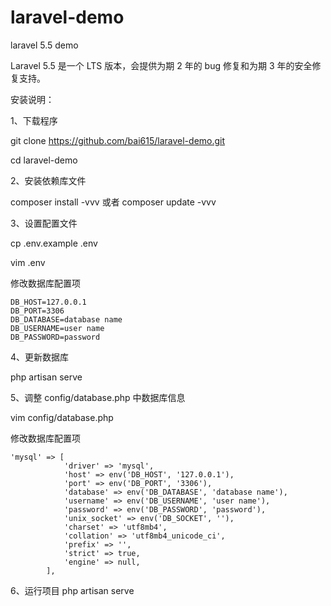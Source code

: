 # laravel-demo

laravel 5.5 demo

Laravel 5.5 是一个 LTS 版本，会提供为期 2 年的 bug 修复和为期 3 年的安全修复支持。


安装说明：

1、下载程序

git clone https://github.com/bai615/laravel-demo.git

cd laravel-demo


2、安装依赖库文件

composer install -vvv 或者 composer update -vvv

3、设置配置文件

cp .env.example .env

vim .env

修改数据库配置项
```
DB_HOST=127.0.0.1
DB_PORT=3306
DB_DATABASE=database name
DB_USERNAME=user name
DB_PASSWORD=password
```

4、更新数据库

php artisan serve

5、调整 config/database.php 中数据库信息

vim config/database.php

修改数据库配置项
```
'mysql' => [
            'driver' => 'mysql',
            'host' => env('DB_HOST', '127.0.0.1'),
            'port' => env('DB_PORT', '3306'),
            'database' => env('DB_DATABASE', 'database name'),
            'username' => env('DB_USERNAME', 'user name'),
            'password' => env('DB_PASSWORD', 'password'),
            'unix_socket' => env('DB_SOCKET', ''),
            'charset' => 'utf8mb4',
            'collation' => 'utf8mb4_unicode_ci',
            'prefix' => '',
            'strict' => true,
            'engine' => null,
        ],
```

6、运行项目
php artisan serve
